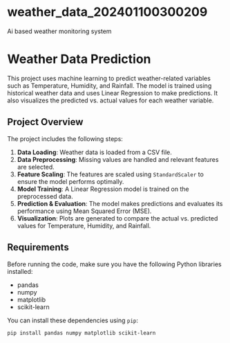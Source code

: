 # weather_data_202401100300209
Ai based weather monitoring system
# Weather Data Prediction

This project uses machine learning to predict weather-related variables such as Temperature, Humidity, and Rainfall. The model is trained using historical weather data and uses Linear Regression to make predictions. It also visualizes the predicted vs. actual values for each weather variable.

## Project Overview

The project includes the following steps:
1. **Data Loading**: Weather data is loaded from a CSV file.
2. **Data Preprocessing**: Missing values are handled and relevant features are selected.
3. **Feature Scaling**: The features are scaled using `StandardScaler` to ensure the model performs optimally.
4. **Model Training**: A Linear Regression model is trained on the preprocessed data.
5. **Prediction & Evaluation**: The model makes predictions and evaluates its performance using Mean Squared Error (MSE).
6. **Visualization**: Plots are generated to compare the actual vs. predicted values for Temperature, Humidity, and Rainfall.

## Requirements

Before running the code, make sure you have the following Python libraries installed:

- pandas
- numpy
- matplotlib
- scikit-learn

You can install these dependencies using `pip`:

```bash
pip install pandas numpy matplotlib scikit-learn
